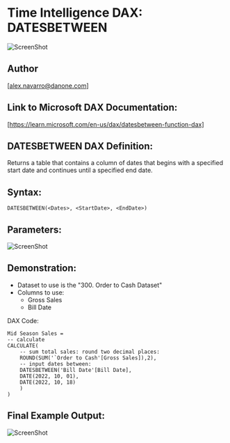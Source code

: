 # Time Intelligence DAX: DATESBETWEEN

![ScreenShot](https://github.com/NavarroAlex/NORAM-Microsoft-Power-BI-Training/blob/main/Power%20BI%20Theme.png)

## Author
[alex.navarro@danone.com]

## Link to Microsoft DAX Documentation:
[https://learn.microsoft.com/en-us/dax/datesbetween-function-dax]

## DATESBETWEEN DAX Definition:
Returns a table that contains a column of dates that begins with a specified start date and continues until a specified end date.

## Syntax:
```
DATESBETWEEN(<Dates>, <StartDate>, <EndDate>)
```

## Parameters:
![ScreenShot](https://github.com/NavarroAlex/Time-Intelligence-DAX-DATESBETWEEN/blob/main/Parameter%20Values.png)

## Demonstration:
* Dataset to use is the "300. Order to Cash Dataset"
* Columns to use:
    - Gross Sales
    - Bill Date

DAX Code:
```
Mid Season Sales = 
-- calculate
CALCULATE(
    -- sum total sales: round two decimal places:
    ROUND(SUM('`Order to Cash'[Gross Sales]),2),
    -- input dates between:
    DATESBETWEEN('Bill Date'[Bill Date],
    DATE(2022, 10, 01),
    DATE(2022, 10, 18)
    )
)
```

## Final Example Output:
![ScreenShot](https://github.com/NavarroAlex/Time-Intelligence-DAX-DATESBETWEEN/blob/5666bff6d2e27706de3409fc0454e995d9cd28db/Final%20Example.png)


